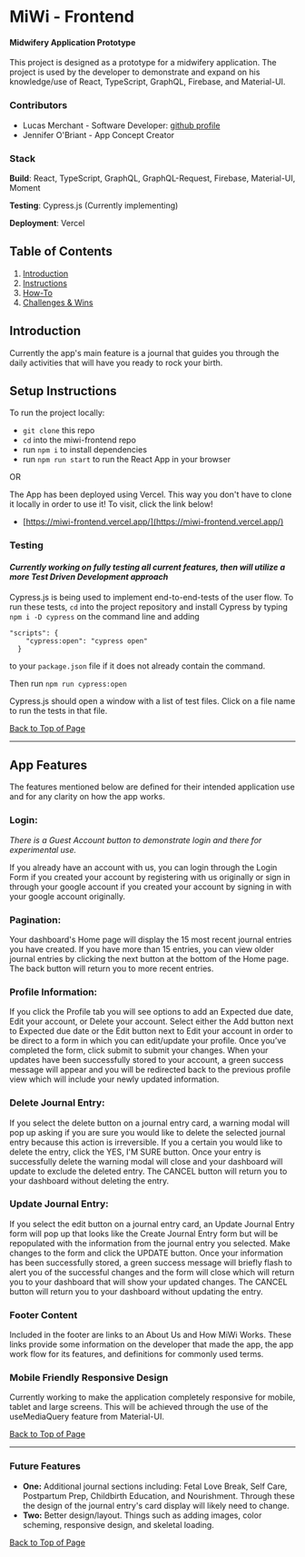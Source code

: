 # MiWi - Frontend
#### Midwifery Application Prototype
This project is designed as a prototype for a midwifery application. The project is used by the developer to demonstrate and expand on his knowledge/use of React, TypeScript, GraphQL, Firebase, and Material-UI.

### Contributors
- Lucas Merchant - Software Developer: [github profile](https://github.com/lbmerchant93)
- Jennifer O'Briant - App Concept Creator

### Stack

**Build**: React, TypeScript, GraphQL, GraphQL-Request, Firebase, Material-UI, Moment

**Testing**: Cypress.js (Currently implementing)

**Deployment**: Vercel

## Table of Contents
1. [Introduction](#introduction)
2. [Instructions](#setup-instructions)
3. [How-To](#using-miwi)
4. [Challenges & Wins](#challenges-&-wins)

## Introduction
Currently the app's main feature is a journal that guides you through the daily activities that will have you ready to rock your birth. 

## Setup Instructions
To run the project locally:
- `git clone` this repo 
- `cd` into the miwi-frontend repo
- run `npm i` to install dependencies
- run `npm run start` to run the React App in your browser

OR

The App has been deployed using Vercel. This way you don't have to clone it locally in order to use it! To visit, click the link below!
- [https://miwi-frontend.vercel.app/](https://miwi-frontend.vercel.app/)

### Testing
#### *Currently working on fully testing all current features, then will utilize a more Test Driven Development approach*
Cypress.js is being used to implement end-to-end-tests of the user flow. To run these tests, `cd` into the project repository and install Cypress by typing `npm i -D cypress` on the command line and adding 
```
"scripts": {
    "cypress:open": "cypress open"
  }
  ```
 to your `package.json` file if it does not already contain the command.

 Then run `npm run cypress:open`

 Cypress.js should open a window with a list of test files. Click on a file name to run the tests in that file.
 
 

[Back to Top of Page](#table-of-contents)

---

## App Features

The features mentioned below are defined for their intended application use and for any clarity on how the app works.

### Login: 
*There is a Guest Account button to demonstrate login and there for experimental use.*

If you already have an account with us, you can login through the Login Form if you created your account by registering with us originally or sign in through your google account if you created your account by signing in with your google account originally.

### Pagination: 
Your dashboard's Home page will display the 15 most recent journal entries you have created. If you have more than 15 entries, you can view older journal entries by clicking the next button at the bottom of the Home page. The back button will return you to more recent entries.

### Profile Information: 
If you click the Profile tab you will see options to add an Expected due date, Edit your account, or Delete your account. Select either the Add button next to Expected due date or the Edit button next to Edit your account in order to be direct to a form in which you can edit/update your profile. Once you’ve completed the form, click submit to submit your changes. When your updates have been successfully stored to your account, a green success message will appear and you will be redirected back to the previous profile view which will include your newly updated information.

### Delete Journal Entry: 
If you select the delete button on a journal entry card, a warning modal will pop up asking if you are sure you would like to delete the selected journal entry because this action is irreversible. If you a certain you would like to delete the entry, click the YES, I'M SURE button. Once your entry is successfully delete the warning modal will close and your dashboard will update to exclude the deleted entry. The CANCEL button will return you to your dashboard without deleting the entry.

### Update Journal Entry: 
If you select the edit button on a journal entry card, an Update Journal Entry form will pop up that looks like the Create Journal Entry form but will be repopulated with the information from the journal entry you selected. Make changes to the form and click the UPDATE button. Once your information has been successfully stored, a green success message will briefly flash to alert you of the successful changes and the form will close which will return you to your dashboard that will show your updated changes. The CANCEL button will return you to your dashboard without updating the entry.

### Footer Content
Included in the footer are links to an About Us and How MiWi Works. These links provide some information on the developer that made the app, the app work flow for its features, and definitions for commonly used terms.

### Mobile Friendly Responsive Design

Currently working to make the application completely responsive for mobile, tablet and large screens. This will be achieved through the use of the useMediaQuery feature from Material-UI.

[Back to Top of Page](#table-of-contents)

---


### Future Features
- **One:** Additional journal sections including: Fetal Love Break, Self Care, Postpartum Prep, Childbirth Education, and Nourishment. Through these the design of the journal entry's card display will likely need to change. 
- **Two:** Better design/layout. Things such as adding images, color scheming, responsive design, and skeletal loading.


[Back to Top of Page](#table-of-contents)
